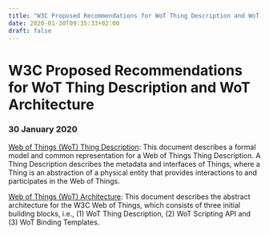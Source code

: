 ```yaml
---
title: "W3C Proposed Recommendations for WoT Thing Description and WoT Architecture (30 January 2020)"
date: 2020-01-30T09:35:33+02:00
draft: false
---
```


# W3C Proposed Recommendations for WoT Thing Description and WoT Architecture
### 30 January 2020


[Web of Things (WoT) Thing Description](https://www.w3.org/TR/2020/PR-wot-thing-description-20200130/): This document describes a formal model and common representation for a Web of Things Thing Description. A Thing Description describes the metadata and interfaces of Things, where a Thing is an abstraction of a physical entity that provides interactions to and participates in the Web of Things.

[Web of Things (WoT) Architecture](https://www.w3.org/TR/2020/PR-wot-architecture-20200130/): This document describes the abstract architecture for the W3C Web of Things, which consists of three initial building blocks, i.e., (1) WoT Thing Description, (2) WoT Scripting API and (3) WoT Binding Templates.

